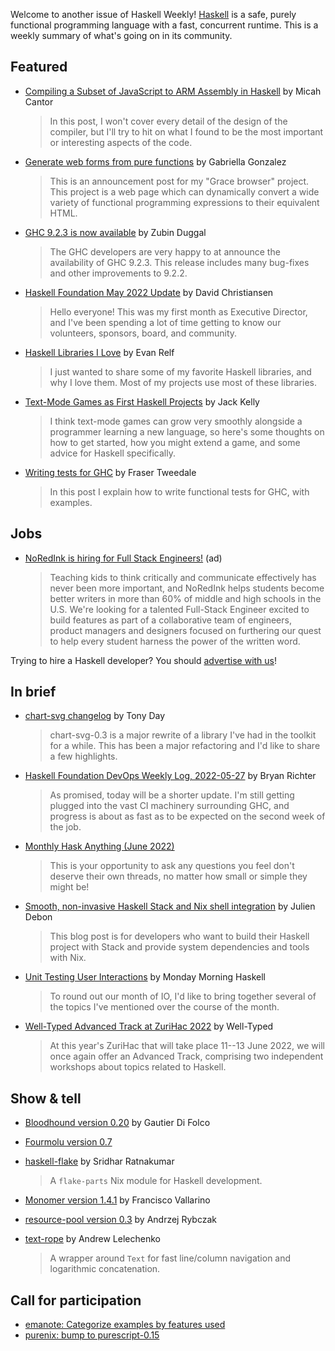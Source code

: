 Welcome to another issue of Haskell Weekly!
[Haskell](https://www.haskell.org) is a safe, purely functional programming language with a fast, concurrent runtime.
This is a weekly summary of what's going on in its community.

## Featured

- [Compiling a Subset of JavaScript to ARM Assembly in Haskell](https://www.micahcantor.com/blog/js-to-asm-in-hs/) by Micah Cantor
  > In this post, I won't cover every detail of the design of the compiler, but I'll try to hit on what I found to be the most important or interesting aspects of the code.

- [Generate web forms from pure functions](https://www.haskellforall.com/2022/05/generate-web-forms-from-pure-functions.html) by Gabriella Gonzalez
  > This is an announcement post for my "Grace browser" project. This project is a web page which can dynamically convert a wide variety of functional programming expressions to their equivalent HTML.

- [GHC 9.2.3 is now available](https://www.haskell.org/ghc/blog/20220527-ghc-9.2.3-released.html) by Zubin Duggal
  > The GHC developers are very happy to at announce the availability of GHC 9.2.3. This release includes many bug-fixes and other improvements to 9.2.2.

- [Haskell Foundation May 2022 Update](https://discourse.haskell.org/t/haskell-foundation-may-2022-update/4624?u=taylorfausak) by David Christiansen
  > Hello everyone! This was my first month as Executive Director, and I've been spending a lot of time getting to know our volunteers, sponsors, board, and community.

- [Haskell Libraries I Love](https://evanrelf.com/haskell-libraries-i-love) by Evan Relf
  > I just wanted to share some of my favorite Haskell libraries, and why I love them. Most of my projects use most of these libraries.

- [Text-Mode Games as First Haskell Projects](http://jackkelly.name/blog/archives/2022/05/28/text-mode_games_as_first_haskell_projects/) by Jack Kelly
  > I think text-mode games can grow very smoothly alongside a programmer learning a new language, so here's some thoughts on how to get started, how you might extend a game, and some advice for Haskell specifically.

- [Writing tests for GHC](https://frasertweedale.github.io/blog-fp/posts/2022-05-31-ghc-test-suite.html) by Fraser Tweedale
  > In this post I explain how to write functional tests for GHC, with examples.

## Jobs

- [NoRedInk is hiring for Full Stack Engineers!](https://www.noredink.com/job_post?gh_jid=3032749) (ad)
  > Teaching kids to think critically and communicate effectively has never been more important, and NoRedInk helps students become better writers in more than 60% of middle and high schools in the U.S. We're looking for a talented Full-Stack Engineer excited to build features as part of a collaborative team of engineers, product managers and designers focused on furthering our quest to help every student harness the power of the written word.

Trying to hire a Haskell developer?
You should [advertise with us](https://haskellweekly.news/advertising.html)!

## In brief

- [chart-svg changelog](https://tonyday567.github.io/posts/chart-svg-changelog/) by Tony Day
  > chart-svg-0.3 is a major rewrite of a library I've had in the toolkit for a while. This has been a major refactoring and I'd like to share a few highlights.

- [Haskell Foundation DevOps Weekly Log, 2022-05-27](https://discourse.haskell.org/t/haskell-foundation-devops-weekly-log-2022-05-27/4599?u=taylorfausak) by Bryan Richter
  > As promised, today will be a shorter update. I'm still getting plugged into the vast CI machinery surrounding GHC, and progress is about as fast as to be expected on the second week of the job.

- [Monthly Hask Anything (June 2022)](https://np.reddit.com/r/haskell/comments/v285t1/monthly_hask_anything_june_2022/)
  > This is your opportunity to ask any questions you feel don't deserve their own threads, no matter how small or simple they might be!

- [Smooth, non-invasive Haskell Stack and Nix shell integration](https://www.tweag.io/blog/2022-06-02-haskell-stack-nix-shell/) by Julien Debon
  > This blog post is for developers who want to build their Haskell project with Stack and provide system dependencies and tools with Nix.

- [Unit Testing User Interactions](https://mmhaskell.com/blog/2022/5/30/unit-testing-user-interactions) by Monday Morning Haskell
  > To round out our month of IO, I'd like to bring together several of the topics I've mentioned over the course of the month.

- [Well-Typed Advanced Track at ZuriHac 2022](https://well-typed.com/blog/2022/06/well-typed-advanced-track-zurihac-2022/) by Well-Typed
  > At this year's ZuriHac that will take place 11--13 June 2022, we will once again offer an Advanced Track, comprising two independent workshops about topics related to Haskell.

## Show & tell

- [Bloodhound version 0.20](https://hackage.haskell.org/package/bloodhound-0.20.0.2/changelog) by Gautier Di Folco

- [Fourmolu version 0.7](https://github.com/fourmolu/fourmolu/releases/tag/v0.7.0.0)

- [haskell-flake](https://github.com/srid/haskell-flake/tree/4c0b0ff295f0b97238a600d2381c37ee46b67f9c) by Sridhar Ratnakumar
  > A `flake-parts` Nix module for Haskell development.

- [Monomer version 1.4.1](https://github.com/fjvallarino/monomer/releases/tag/1.4.1.0) by Francisco Vallarino

- [resource-pool version 0.3](https://hackage.haskell.org/package/resource-pool-0.3.0.0/changelog) by Andrzej Rybczak

- [text-rope](https://github.com/Bodigrim/text-rope/tree/1f721c1936cbfb1ea4a742f12754047afdcff3a8) by Andrew Lelechenko
  > A wrapper around `Text` for fast line/column navigation and logarithmic concatenation.

## Call for participation

- [emanote: Categorize examples by features used](https://github.com/srid/emanote/issues/291)
- [purenix: bump to purescript-0.15](https://github.com/purenix-org/purenix/issues/50)
